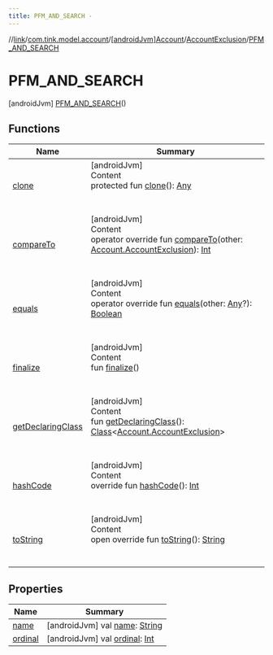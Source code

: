 ```yaml
---
title: PFM_AND_SEARCH -
---
```

//[link](../../../../index.md)/[com.tink.model.account](../../../index.md)/[[androidJvm]Account](../../index.md)/[AccountExclusion](../index.md)/[PFM_AND_SEARCH](index.md)



# PFM_AND_SEARCH  
 [androidJvm] [PFM_AND_SEARCH](index.md)()  
   


## Functions  
  
|  Name|  Summary| 
|---|---|
| <a name="kotlin/Enum/clone/#/PointingToDeclaration/"></a>[clone](../../../../com.tink.model.transfer/[android-jvm]-signable-operation/-type/-u-n-k-n-o-w-n/index.md#%5Bkotlin%2FEnum%2Fclone%2F%23%2FPointingToDeclaration%2F%5D%2FFunctions%2F-586840090)| <a name="kotlin/Enum/clone/#/PointingToDeclaration/"></a>[androidJvm]  <br>Content  <br>protected fun [clone](../../../../com.tink.model.transfer/[android-jvm]-signable-operation/-type/-u-n-k-n-o-w-n/index.md#%5Bkotlin%2FEnum%2Fclone%2F%23%2FPointingToDeclaration%2F%5D%2FFunctions%2F-586840090)(): [Any](https://kotlinlang.org/api/latest/jvm/stdlib/kotlin/-any/index.html)  <br><br><br>
| <a name="kotlin/Enum/compareTo/#com.tink.model.account.Account.AccountExclusion/PointingToDeclaration/"></a>[compareTo](../-n-o-n-e/index.md#%5Bkotlin%2FEnum%2FcompareTo%2F%23com.tink.model.account.Account.AccountExclusion%2FPointingToDeclaration%2F%5D%2FFunctions%2F-586840090)| <a name="kotlin/Enum/compareTo/#com.tink.model.account.Account.AccountExclusion/PointingToDeclaration/"></a>[androidJvm]  <br>Content  <br>operator override fun [compareTo](../-n-o-n-e/index.md#%5Bkotlin%2FEnum%2FcompareTo%2F%23com.tink.model.account.Account.AccountExclusion%2FPointingToDeclaration%2F%5D%2FFunctions%2F-586840090)(other: [Account.AccountExclusion](../index.md)): [Int](https://kotlinlang.org/api/latest/jvm/stdlib/kotlin/-int/index.html)  <br><br><br>
| <a name="kotlin/Enum/equals/#kotlin.Any?/PointingToDeclaration/"></a>[equals](../../../../com.tink.model.transfer/[android-jvm]-signable-operation/-type/-u-n-k-n-o-w-n/index.md#%5Bkotlin%2FEnum%2Fequals%2F%23kotlin.Any%3F%2FPointingToDeclaration%2F%5D%2FFunctions%2F-586840090)| <a name="kotlin/Enum/equals/#kotlin.Any?/PointingToDeclaration/"></a>[androidJvm]  <br>Content  <br>operator override fun [equals](../../../../com.tink.model.transfer/[android-jvm]-signable-operation/-type/-u-n-k-n-o-w-n/index.md#%5Bkotlin%2FEnum%2Fequals%2F%23kotlin.Any%3F%2FPointingToDeclaration%2F%5D%2FFunctions%2F-586840090)(other: [Any](https://kotlinlang.org/api/latest/jvm/stdlib/kotlin/-any/index.html)?): [Boolean](https://kotlinlang.org/api/latest/jvm/stdlib/kotlin/-boolean/index.html)  <br><br><br>
| <a name="kotlin/Enum/finalize/#/PointingToDeclaration/"></a>[finalize](../../../../com.tink.model.transfer/[android-jvm]-signable-operation/-type/-u-n-k-n-o-w-n/index.md#%5Bkotlin%2FEnum%2Ffinalize%2F%23%2FPointingToDeclaration%2F%5D%2FFunctions%2F-586840090)| <a name="kotlin/Enum/finalize/#/PointingToDeclaration/"></a>[androidJvm]  <br>Content  <br>fun [finalize](../../../../com.tink.model.transfer/[android-jvm]-signable-operation/-type/-u-n-k-n-o-w-n/index.md#%5Bkotlin%2FEnum%2Ffinalize%2F%23%2FPointingToDeclaration%2F%5D%2FFunctions%2F-586840090)()  <br><br><br>
| <a name="kotlin/Enum/getDeclaringClass/#/PointingToDeclaration/"></a>[getDeclaringClass](../../../../com.tink.model.transfer/[android-jvm]-signable-operation/-type/-u-n-k-n-o-w-n/index.md#%5Bkotlin%2FEnum%2FgetDeclaringClass%2F%23%2FPointingToDeclaration%2F%5D%2FFunctions%2F-586840090)| <a name="kotlin/Enum/getDeclaringClass/#/PointingToDeclaration/"></a>[androidJvm]  <br>Content  <br>fun [getDeclaringClass](../../../../com.tink.model.transfer/[android-jvm]-signable-operation/-type/-u-n-k-n-o-w-n/index.md#%5Bkotlin%2FEnum%2FgetDeclaringClass%2F%23%2FPointingToDeclaration%2F%5D%2FFunctions%2F-586840090)(): [Class](https://developer.android.com/reference/kotlin/java/lang/Class.html)<[Account.AccountExclusion](../index.md)>  <br><br><br>
| <a name="kotlin/Enum/hashCode/#/PointingToDeclaration/"></a>[hashCode](../../../../com.tink.model.transfer/[android-jvm]-signable-operation/-type/-u-n-k-n-o-w-n/index.md#%5Bkotlin%2FEnum%2FhashCode%2F%23%2FPointingToDeclaration%2F%5D%2FFunctions%2F-586840090)| <a name="kotlin/Enum/hashCode/#/PointingToDeclaration/"></a>[androidJvm]  <br>Content  <br>override fun [hashCode](../../../../com.tink.model.transfer/[android-jvm]-signable-operation/-type/-u-n-k-n-o-w-n/index.md#%5Bkotlin%2FEnum%2FhashCode%2F%23%2FPointingToDeclaration%2F%5D%2FFunctions%2F-586840090)(): [Int](https://kotlinlang.org/api/latest/jvm/stdlib/kotlin/-int/index.html)  <br><br><br>
| <a name="kotlin/Enum/toString/#/PointingToDeclaration/"></a>[toString](../../../../com.tink.model.transfer/[android-jvm]-signable-operation/-type/-u-n-k-n-o-w-n/index.md#%5Bkotlin%2FEnum%2FtoString%2F%23%2FPointingToDeclaration%2F%5D%2FFunctions%2F-586840090)| <a name="kotlin/Enum/toString/#/PointingToDeclaration/"></a>[androidJvm]  <br>Content  <br>open override fun [toString](../../../../com.tink.model.transfer/[android-jvm]-signable-operation/-type/-u-n-k-n-o-w-n/index.md#%5Bkotlin%2FEnum%2FtoString%2F%23%2FPointingToDeclaration%2F%5D%2FFunctions%2F-586840090)(): [String](https://kotlinlang.org/api/latest/jvm/stdlib/kotlin/-string/index.html)  <br><br><br>


## Properties  
  
|  Name|  Summary| 
|---|---|
| <a name="com.tink.model.account/Account.AccountExclusion.PFM_AND_SEARCH/name/#/PointingToDeclaration/"></a>[name](name.md)| <a name="com.tink.model.account/Account.AccountExclusion.PFM_AND_SEARCH/name/#/PointingToDeclaration/"></a> [androidJvm] val [name](name.md): [String](https://kotlinlang.org/api/latest/jvm/stdlib/kotlin/-string/index.html)   <br>
| <a name="com.tink.model.account/Account.AccountExclusion.PFM_AND_SEARCH/ordinal/#/PointingToDeclaration/"></a>[ordinal](ordinal.md)| <a name="com.tink.model.account/Account.AccountExclusion.PFM_AND_SEARCH/ordinal/#/PointingToDeclaration/"></a> [androidJvm] val [ordinal](ordinal.md): [Int](https://kotlinlang.org/api/latest/jvm/stdlib/kotlin/-int/index.html)   <br>

